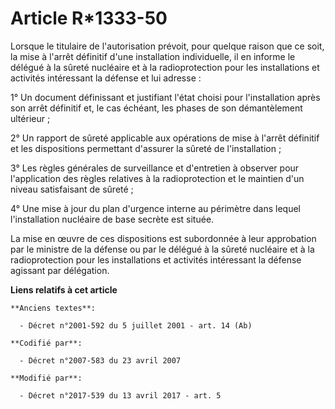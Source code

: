 # Article R*1333-50

Lorsque le titulaire de l'autorisation prévoit, pour quelque raison que ce soit, la mise à l'arrêt définitif d'une
installation individuelle, il en informe le délégué à la sûreté nucléaire et à la radioprotection pour les installations et
activités intéressant la défense et lui adresse :

1° Un document définissant et justifiant l'état choisi pour l'installation après son arrêt définitif et, le cas échéant, les
phases de son démantèlement ultérieur ;

2° Un rapport de sûreté applicable aux opérations de mise à l'arrêt définitif et les dispositions permettant d'assurer la
sûreté de l'installation ;

3° Les règles générales de surveillance et d'entretien à observer pour l'application des règles relatives à la
radioprotection et le maintien d'un niveau satisfaisant de sûreté ;

4° Une mise à jour du plan d'urgence interne au périmètre dans lequel l'installation nucléaire de base secrète est située.

La mise en œuvre de ces dispositions est subordonnée à leur approbation par le ministre de la défense ou par le délégué à la
sûreté nucléaire et à la radioprotection pour les installations et activités intéressant la défense agissant par délégation.

**Liens relatifs à cet article**

	**Anciens textes**:

	  - Décret n°2001-592 du 5 juillet 2001 - art. 14 (Ab)

	**Codifié par**:

	  - Décret n°2007-583 du 23 avril 2007

	**Modifié par**:

	  - Décret n°2017-539 du 13 avril 2017 - art. 5
